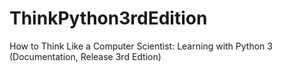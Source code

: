 # ThinkPython3rdEdition
How to Think Like a Computer Scientist: Learning with Python 3 (Documentation, Release 3rd Edtion) 
